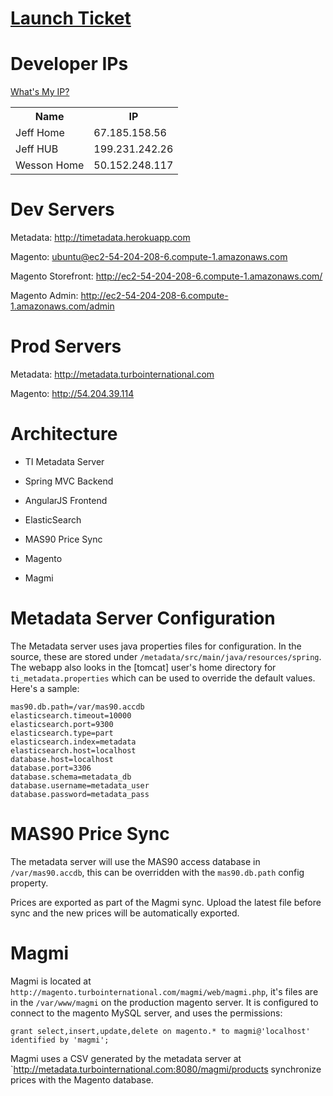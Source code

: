 [Launch Ticket](https://github.com/zero-one/TurboInternational/issues/153)
=====================

Developer IPs
=============
[What's My IP?](http://www.whatismyip.com/)
<table>
  <tr>
    <th>Name</th>
    <th>IP</th>
  </tr>
  <tr>
    <td>Jeff Home</td>
    <td>67.185.158.56</td>
  </tr>
  <tr>
    <td>Jeff HUB</td>
    <td>199.231.242.26</td>
  </tr>
  <tr>
    <td>Wesson Home</td>
    <td>50.152.248.117</td>
  </tr>
</table>

Dev Servers
===========
Metadata: http://timetadata.herokuapp.com

Magento: ubuntu@ec2-54-204-208-6.compute-1.amazonaws.com

Magento Storefront: http://ec2-54-204-208-6.compute-1.amazonaws.com/

Magento Admin: http://ec2-54-204-208-6.compute-1.amazonaws.com/admin


Prod Servers
============
Metadata: http://metadata.turbointernational.com

Magento: http://54.204.39.114


Architecture
============

* TI Metadata Server
 * Spring MVC Backend
 * AngularJS Frontend
 * ElasticSearch
 * MAS90 Price Sync

* Magento

* Magmi


Metadata Server Configuration
=============================
The Metadata server uses java properties files for configuration. In the source, these are stored under `/metadata/src/main/java/resources/spring`. The webapp also looks in the [tomcat] user's home directory for `ti_metadata.properties` which can be used to override the default values. Here's a sample:

```
mas90.db.path=/var/mas90.accdb
elasticsearch.timeout=10000
elasticsearch.port=9300
elasticsearch.type=part
elasticsearch.index=metadata
elasticsearch.host=localhost
database.host=localhost
database.port=3306
database.schema=metadata_db
database.username=metadata_user
database.password=metadata_pass
```

MAS90 Price Sync
================
The metadata server will use the MAS90 access database in `/var/mas90.accdb`, this can be overridden with the `mas90.db.path` config property.

Prices are exported as part of the Magmi sync. Upload the latest file before sync and the new prices will be automatically exported.

Magmi
=====
Magmi is located at `http://magento.turbointernational.com/magmi/web/magmi.php`, it's files are in the `/var/www/magmi` on the production magento server. It is configured to connect to the magento MySQL server, and uses the permissions:
```
grant select,insert,update,delete on magento.* to magmi@'localhost' identified by 'magmi';
```

Magmi uses a CSV generated by the metadata server at `http://metadata.turbointernational.com:8080/magmi/products synchronize prices with the Magento database.
